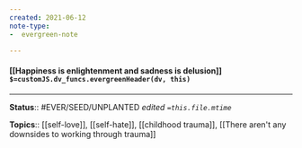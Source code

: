 ```yaml
---
created: 2021-06-12
note-type: 
-  evergreen-note

---
```


#### [[Happiness is enlightenment and sadness is delusion]] `$=customJS.dv_funcs.evergreenHeader(dv, this)`


---

**Status**:: #EVER/SEED/UNPLANTED 
*edited `=this.file.mtime`*

**Topics**:: [[self-love]], [[self-hate]], [[childhood trauma]], [[There aren't any downsides to working through trauma]] 

